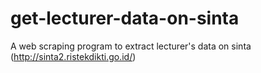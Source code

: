 # get-lecturer-data-on-sinta
A web scraping program to extract lecturer's data on sinta (http://sinta2.ristekdikti.go.id/)
